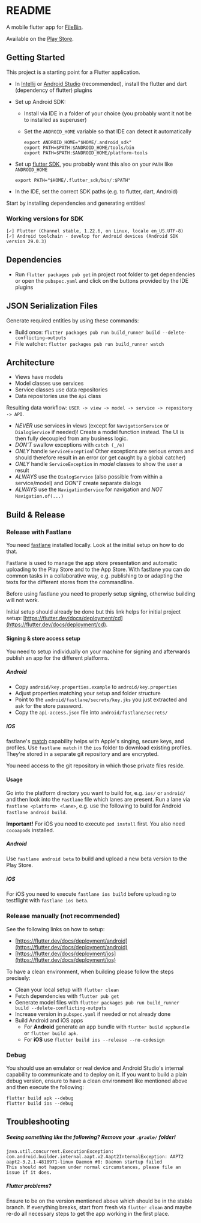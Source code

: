 # README

A mobile flutter app for [FileBin](https://github.com/Bluewind/filebin).

Available on the [Play Store](https://play.google.com/store/apps/details?id=de.varakh.fbmobile).

## Getting Started

This project is a starting point for a Flutter application.

* In [Intellij](https://www.jetbrains.com/idea/) or [Android Studio](https://developer.android.com/studio/) (recommended), install the flutter and dart (dependency of flutter) plugins
* Set up Android SDK:
    * Install via IDE in a folder of your choice (you probably want it not be to installed as superuser)
    * Set the `ANDROID_HOME` variable so that IDE can detect it automatically
    
        ```
        export ANDROID_HOME="$HOME/.android_sdk"
        export PATH=$PATH:$ANDROID_HOME/tools/bin
        export PATH=$PATH:$ANDROID_HOME/platform-tools
        ```
        
* Set up [flutter SDK](https://flutter.dev/docs/get-started/install), you probably want this also on your `PATH` like `ANDROID_HOME`

    ```
    export PATH="$HOME/.flutter_sdk/bin/:$PATH"
    ```

* In the IDE, set the correct SDK paths (e.g. to flutter, dart, Android)

Start by installing dependencies and generating entities!

### Working versions for SDK

```
[✓] Flutter (Channel stable, 1.22.6, on Linux, locale en_US.UTF-8)
[✓] Android toolchain - develop for Android devices (Android SDK version 29.0.3)
```

## Dependencies
* Run `flutter packages pub get` in project root folder to get dependencies or open the `pubspec.yaml` and click on the buttons provided by the IDE plugins

## JSON Serialization Files
Generate required entities by using these commands:

* Build once: `flutter packages pub run build_runner build --delete-conflicting-outputs`
* File watcher: `flutter packages pub run build_runner watch`

## Architecture

* Views have models
* Model classes use services
* Service classes use data repositories
* Data repositories use the `Api` class

Resulting data workflow: `USER -> view -> model -> service -> repository -> API`.

* *NEVER* use services in views (except for `NavigationService` or `DialogService` if needed)! Create a model function instead. The UI is then fully decoupled from any business logic.
* *DON'T* swallow exceptions with `catch (_/e)`
* *ONLY* handle `ServiceException`! Other exceptions are serious errors and should therefore result in an error (or get caught by a global catcher)
* *ONLY* handle `ServiceException`  in *model* classes to show the user a result
* *ALWAYS* use the `DialogService` (also possible from within a service/model) and *DON'T* create separate dialogs
* *ALWAYS* use the `NavigationService` for navigation and *NOT* `Navigation.of(...)`

## Build & Release

### Release with Fastlane

You need [fastlane](https://fastlane.tools/) installed locally. Look at the initial setup on how to do that.

Fastlane is used to manage the app store presentation and automatic uploading to the Play Store and 
to the App Store. With fastlane you can do common tasks in a collaborative way, e.g. publishing 
to or adapting the texts for the different stores from the commandline.

Before using fastlane you need to properly setup signing, otherwise building will not work.

Initial setup should already be done but this link helps for initial project setup:
[https://flutter.dev/docs/deployment/cd](https://flutter.dev/docs/deployment/cd).

#### Signing & store access setup

You need to setup individually on your machine for signing and afterwards publish an app for the
different platforms.

##### Android

* Copy `android/key.properties.example` to `android/key.properties`
* Adjust properties matching your setup and folder structure
* Point to the `android/fastlane/secrets/key.jks` you just extracted and ask for the store password.
* Copy the `api-access.json` file into `android/fastlane/secrets/`

##### iOS

fastlane's [match](https://docs.fastlane.tools/actions/match/) capability helps with Apple's
singing, secure keys, and profiles. Use `fastlane match` in the `ios` folder to download existing
profiles. They're stored in a separate git repository and are encrypted. 

You need access to the git repository in which those private files reside. 

#### Usage

Go into the platform directory you want to build for, e.g. `ios/` or `android/` and then look into the
`Fastlane` file which lanes are present. Run a lane via `fastlane <platform> <lane>`, e.g. use the
following to build for Android `fastlane android build`.

**Important!** For iOS you need to execute `pod install` first. You also need `cocoapods` installed.

##### Android

Use `fastlane android beta` to build and upload a new beta version to the Play Store.

##### iOS

For iOS you need to execute `fastlane ios build` before uploading to testflight with
`fastlane ios beta`.

### Release manually (not recommended)

See the following links on how to setup:
* [https://flutter.dev/docs/deployment/android](https://flutter.dev/docs/deployment/android)
* [https://flutter.dev/docs/deployment/ios](https://flutter.dev/docs/deployment/ios)

To have a clean environment, when building please follow the steps precisely:

* Clean your local setup with `flutter clean`
* Fetch dependencies with `flutter pub get`
* Generate model files with `flutter packages pub run build_runner build --delete-conflicting-outputs`
* Increase version in `pubspec.yaml` if needed or not already done
* Build Android and iOS apps
    * For **Android** generate an app bundle with `flutter build appbundle` or `flutter build apk`.
    * For **iOS** use `flutter build ios --release --no-codesign`

### Debug

You should use an emulator or real device and Android Studio's internal capability to communicate
and to deploy on it. If you want to build a plain debug version, ensure to have a clean environment
like mentioned above and then execute the following:

```
flutter build apk --debug
flutter build ios --debug
```

## Troubleshooting

##### Seeing something like the following? Remove your `.gradle/` folder!

```
java.util.concurrent.ExecutionException: com.android.builder.internal.aapt.v2.Aapt2InternalException: AAPT2 aapt2-3.2.1-4818971-linux Daemon #0: Daemon startup failed
This should not happen under normal circumstances, please file an issue if it does.
```

##### Flutter problems?

Ensure to be on the version mentioned above which should be in the stable branch. If everything
breaks, start from fresh via `flutter clean` and maybe re-do all necessary steps to get the app
working in the first place.